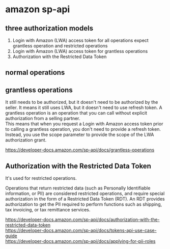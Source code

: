 # amazon sp-api

## three authorization models

1. Login with Amazon (LWA) access token for all operations expect grantless operation and restricted operations 
2. Login with Amazon (LWA) access token for grantless operations
3. Authorization with the Restricted Data Token

## normal operations

## grantless operations

It still needs to be authorized, but it doesn't need to be authorized by the seller. It means it still uses LWA, but it doesn't need to use refresh token.
A grantless operation is an operation that you can call without explicit authorization from a selling partner.   
This means that when you request a Login with Amazon access token prior to calling a grantless operation, you don't need to provide a refresh token. Instead, you use the scope parameter to provide the scope of the LWA authorization grant.  

https://developer-docs.amazon.com/sp-api/docs/grantless-operations  

## Authorization with the Restricted Data Token

It's used for restricted operations.

Operations that return restricted data (such as Personally Identifiable information, or PII) are considered restricted operations, and require special authorization in the form of a Restricted Data Token (RDT). An RDT provides authorization to get the PII required to perform functions such as shipping, tax invoicing, or tax remittance services.  

https://developer-docs.amazon.com/sp-api/docs/authorization-with-the-restricted-data-token  
https://developer-docs.amazon.com/sp-api/docs/tokens-api-use-case-guide  
https://developer-docs.amazon.com/sp-api/docs/applying-for-pii-roles 
